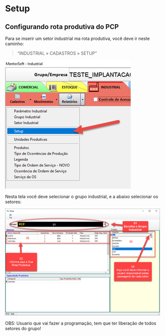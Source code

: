 # Setup

## Configurando rota produtiva do PCP

Para se inserir um setor industrial ma rota produtiva, você deve ir neste caminho: 
> “INDUSTRIAL » CADASTROS » SETUP”  

![1](/img/industrial/cadastro/06.png) 

Nesta tela você deve selecionar o grupo industrial, e a abaixo selecionar os setores: 

![2](/img/industrial/cadastro/07.png) 

OBS: Usuario que vai fazer a programação, tem que ter liberação de todos setores do grupo!